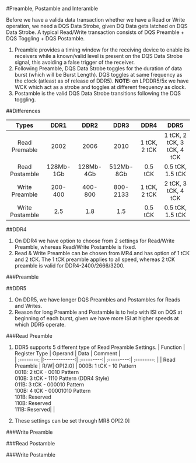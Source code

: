 #Preamble, Postamble and Interamble

Before we have a valida data transaction whether we have a Read or Write operation, we need a  DQS Data Strobe, given DQ Data gets latched on DQS Data Strobe. A typical Read/Write transaction consists of DQS Preamble + DQS Toggling + DQS Postamble.  
1. Preamble provides a timing window for the receiving device to enable its receivers while a known/valid level is present on the DQS Data Strobe signal, this avoiding a false trigger of the receiver.  
2. Following Preamble, DQS Data Strobe toggles for the duration of data burst (which will be Burst Length). DQS toggles at same frequency as the clock (atleast as of release of DDR5). __NOTE:__ on LPDDR5/5x we have WCK which act as a strobe and toggles at different frequency as clock.  
3. Postamble is the valid DQS Data Strobe transitions following the DQS toggling.

##Differences

|  Types  |      DDR1      |   DDR2    |      DDR3      |      DDR4      |   DDR5    |  
| :--------: |:-------------:| :---------:| :---------:| :--------: | :-------------:|
| Read Premable | 2002| 2006 | 2010 | 1 tCK, 2 tCK | 1 tCK, 2 tCK, 3 tCK, 4 tCK |
| Read Postamble | 128Mb-1Gb| 128Mb-4Gb | 512Mb-8Gb | 0.5 tCK | 0.5 tCK, 1.5 tCK |
| Write Preamble  | 200-400 | 400-800 | 800-2133 | 1 tCK, 2 tCK | 2 tCK, 3 tCK, 4 tCK |
| Write Postamble  | 2.5 | 1.8 | 1.5 | 0.5 tCK | 0.5 tCK, 1.5 tCK |

##DDR4
1. On DDR4 we have option to choose from 2 settings for Read/Write Preamble, whereas Read/Write Postamble is fixed.  
2. Read & Write Preamble can be chosen from MR4 and has option of 1 tCK and 2 tCK. The 1 tCK preamble applies to all speed, whereas 2 tCK preamble is valid for DDR4-2400/2666/3200.

###Preamble


##DDR5
1. On DDR5, we have longer DQS Preambles and Postambles for Reads and Writes.  
2. Reason for long Preamble and Postamble is to help with ISI on DQS at beginning of each burst, given we have more ISI at higher speeds at which DDR5 operate.  

###Read Preamble
1. DDR5 supports 5 different type of Read Preamble Settings.
|  Function  |      Register Type      |   Operand    |      Data      |      Comment      |  
| :--------: |:-------------:| :---------:| :---------:| :--------: |
| Read Preamble | R/W| OP[2:0] | 000B: 1 tCK - 10 Pattern <br> 
001B: 2 tCK - 0010 Pattern <br> 
010B: 3 tCK - 1110 Pattern (DDR4 Style) <br> 
011B: 3 tCK - 000010 Pattern <br> 
100B: 4 tCK - 00001010 Pattern <br> 
101B: Reserved <br>
110B: Reserved <br>
111B: Reserved| | 

2. These settings can be set through MR8 OP[2:0]

###Write Preamble

###Read Postamble

###Write Postamble

